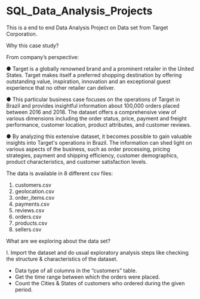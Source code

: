 # SQL_Data_Analysis_Projects
This is a end to end Data Analysis Project on Data set from Target Corporation.

Why this case study?

From company’s perspective:
 
 
 ● Target is a globally renowned brand and a prominent retailer in the United States.
Target makes itself a preferred shopping destination by offering outstanding value,
inspiration, innovation and an exceptional guest experience that no other retailer can
deliver.


 ● This particular business case focuses on the operations of Target in Brazil and provides
insightful information about 100,000 orders placed between 2016 and 2018. The
dataset offers a comprehensive view of various dimensions including the order status,
price, payment and freight performance, customer location, product attributes, and
customer reviews.


 ● By analyzing this extensive dataset, it becomes possible to gain valuable insights into
Target's operations in Brazil. The information can shed light on various aspects of the
business, such as order processing, pricing strategies, payment and shipping efficiency,
customer demographics, product characteristics, and customer satisfaction levels.


The data is available in 8 different csv files:
1. customers.csv
2. geolocation.csv 
3. order_items.csv
4. payments.csv
5. reviews.csv
6. orders.csv
7. products.csv
8. sellers.csv


What are we exploring about the data set?

I. Import the dataset and do usual exploratory analysis steps like checking the
structure & characteristics of the dataset.

* Data type of all columns in the “customers” table.
* Get the time range between which the orders were placed.
* Count the Cities & States of customers who ordered during the given period.


